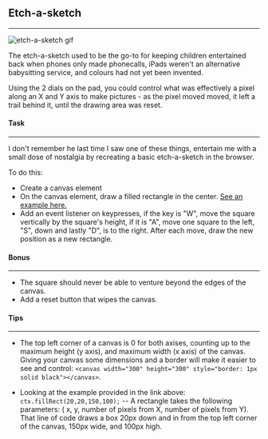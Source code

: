 ## Etch-a-sketch
____

![etch-a-sketch gif](https://media3.giphy.com/media/HkP4KgeuU0AG4/giphy.gif)

The etch-a-sketch used to be the go-to for keeping children entertained back when phones only made phonecalls, iPads weren't an alternative babysitting service, and colours had not yet been invented.

Using the 2 dials on the pad, you could control what was effectively a pixel along an X and Y axis to make pictures - as the pixel moved moved, it left a trail behind it, until the drawing area was reset.

#### Task
____

I don't remember he last time I saw one of these things, entertain me with a small dose of nostalgia by recreating a basic etch-a-sketch in the browser.

To do this:
- Create a canvas element
- On the canvas element, draw a filled rectangle in the center. [See an example here.](https://www.w3schools.com/tags/canvas_fillrect.asp)
- Add an event listener on keypresses, if the key is "W", move the square vertically by the square's height, if it is "A", move one square to the left, "S", down and lastly "D", is to the right. After each move, draw the new position as a new rectangle.

#### Bonus
____
- The square should never be able to venture beyond the edges of the canvas.
- Add a reset button that wipes the canvas.

#### Tips
____

- The top left corner of a canvas is 0 for both axises, counting up to the maximum height (y axis), and maximum width (x axis) of the canvas. Giving your canvas some dimensions and a border will make it easier to see and control: `<canvas width="300" height="300" style="border: 1px solid black"></canvas>`.

- Looking at the example provided in the link above: `ctx.fillRect(20,20,150,100);` -- A rectangle takes the following parameters: ( x, y, number of pixels from X, number of pixels from Y). That line of code draws a box 20px down and in from the top left corner of the canvas, 150px wide, and 100px high.